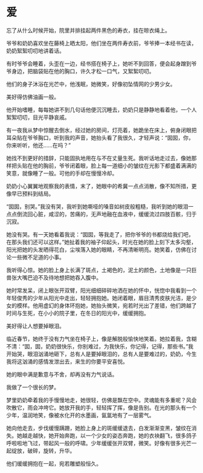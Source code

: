 # 爱

忘了从什么时候开始，院里并排挂起两件黑色的寿衣，挂在晾衣绳上。 

爷爷和奶奶喜欢坐在藤椅上晒太阳，他们坐在两件寿衣前，爷爷捧一本经书在读，奶奶絮絮叨叨地讲着话。 

有时爷爷会睡着，头歪在一边，经书搭在椅子上，她听不到回答，便会起身蹭到爷爷身边，把脑袋贴在他的胸口，许久才松一口气，又絮絮叨叨。 

他们的身子沐浴在光芒中，他浅眠，她微笑，好像初坠情网的少男少女。 

美好得仿佛油画一般。 

他开始嗜睡，每每她讲不到几句话他便沉沉睡去，奶奶只是静静地看着他，一个人絮絮叨叨，目光平静哀戚。 

有一夜我从梦中惊醒去倒水，经过她的房间，灯亮着，她跪坐在床上，俯身闭眼把耳朵贴在爷爷胸口，听到我的声音，她抬头看了我很久，才轻声说：“囡囡，你，你来听听，他还……在吗？” 

她找不到更好的措辞，只能固执地用在与不在丈量生死。我听话地走过去，像她那样把头贴在他的胸前，爷爷闭着眼，脸上每一道细小的皱纹在光影下都盛着满满的笑意，就像睡了一般。可他的手却在慢慢冷却。 

奶奶小心翼翼地观察我的表情，末了，她眼中的希冀一点点消散，像不知所措，更像早已预料到结局。 

“囡囡，别哭。”我没有哭，我听到她嘶哑的嗓音如树皮般粗糙，我听到她的眼泪一点点倒流回心脏，咸涩的，苦痛的，无声地融在血液中，缓缓流过四肢百骸，归于沉寂。 

她没有哭。有一天她看着我说：“囡囡，等我走了，把你爷爷的书都烧给我们吧，在那头我们还可以这样。”她扯着我的袖子仰起头，时光在她的脸上刻下太多沟壑，阳光把她的头发晒得花白，尘埃落入她的眼睛，不再清晰明亮。她笑着，仿佛在讨论一些微不足道的小事。 

我听得心惊。她的脸上身上长满了斑点，土褐色的，泥土的颜色，土地像是一只巨兽张大嘴巴迫不及待地想把她吞入腹中。 

她时常发呆，闭上眼张开双臂，阳光细细碎碎地洒在她的怀中，恍惚中我看到一个年轻俊秀的少年从阳光中走出，轻轻拥抱她。她闭着眼，眉目清秀皮肤光洁，是少女的模样。他用虚幻的身体环抱她，她抬头微笑，宛若时光出了差错，他们跨越了时间与生死，在小小的院子里，在冬日的阳光中，缓缓拥抱。 

美好得让人想要掉眼泪。 

临近春节，她终于没有力气坐在椅子上，像是解脱般愉快地笑着。她拉着我，含糊不清：“囡，囡，奶奶很快乐，你别难过，为我快乐，你记得，记得，那些书。”我开始哭，眼泪汹涌地砸下，总有人是要掉眼泪的，总有人是要难过的，奶奶，今生我将这汹涌的感情发泄出去，来生的你要平安喜悦。 

她的眼中满是歉意与不舍，却再没有力气说话。 

我做了一个很长的梦。 

梦里奶奶牵着我的手慢慢地走，她很轻，仿佛是飘在空中。灵魂能有多重呢？风会吹散它，雨会冲垮它。她放开我的手，轻轻挥了挥，像是告别。在光的那头有一个少年，温润地笑，像被水化开的水墨画，氤氲地有了一层雾气。 

她向他走去，步伐缓慢蹒跚，她脸上身上的斑缓缓退去，白发渐渐变黑，皱纹在消失。她越走越快，她开始奔跑，以一个少女的姿态奔跑，她的衣袂翻飞，很多鸽子呼啦啦地飞过，带起风一般的呼啸。少年缓缓张开双臂，微笑。好像有很多光芒一起绽放，破碎，旋转，升华。 

他们缓缓拥抱在一起，宛若雕塑般恒久。
